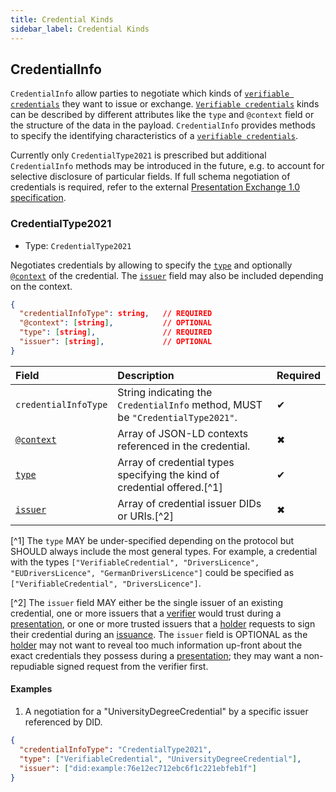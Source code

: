 ```yaml
---
title: Credential Kinds
sidebar_label: Credential Kinds
---
```


## CredentialInfo

`CredentialInfo` allow parties to negotiate which kinds of [`verifiable credentials`](https://www.w3.org/TR/vc-data-model) they want to issue or exchange. [`Verifiable credentials`](https://www.w3.org/TR/vc-data-model) kinds can be described by different attributes like the `type` and `@context` field or the structure of the data in the payload. `CredentialInfo` provides methods to specify the identifying characteristics of a [`verifiable credentials`](https://www.w3.org/TR/vc-data-model).

Currently only `CredentialType2021` is prescribed but additional `CredentialInfo` methods may be introduced in the future, e.g. to account for selective disclosure of particular fields. If full schema negotiation of credentials is required, refer to the external [Presentation Exchange 1.0 specification](https://identity.foundation/presentation-exchange/spec/v1.0.0/).

### CredentialType2021

- Type: `CredentialType2021`

Negotiates credentials by allowing to specify the [`type`](https://www.w3.org/TR/vc-data-model/#types) and optionally [`@context`](https://www.w3.org/TR/vc-data-model/#contexts) of the credential. The [`issuer`](https://www.w3.org/TR/vc-data-model/#issuer) field may also be included depending on the context.

```json
{
  "credentialInfoType": string,   // REQUIRED
  "@context": [string],           // OPTIONAL
  "type": [string],               // REQUIRED
  "issuer": [string],             // OPTIONAL
}
```

| Field | Description | Required |
| :--- | :--- | :--- |
| `credentialInfoType` | String indicating the `CredentialInfo` method, MUST be `"CredentialType2021"`. | ✔ | 
| [`@context`](https://www.w3.org/TR/vc-data-model/#contexts) | Array of JSON-LD contexts referenced in the credential. | ✖ |
| [`type`](https://www.w3.org/TR/vc-data-model/#types) | Array of credential types specifying the kind of credential offered.[^1] | ✔ | 
| [`issuer`](https://www.w3.org/TR/vc-data-model/#issuer) | Array of credential issuer DIDs or URIs.[^2] | ✖ |

[^1] The `type` MAY be under-specified depending on the protocol but SHOULD always include the most general types. For example, a credential with the types `["VerifiableCredential", "DriversLicence", "EUDriversLicence", "GermanDriversLicence"]` could be specified as `["VerifiableCredential", "DriversLicence"]`. 

[^2] The `issuer` field MAY either be the single issuer of an existing credential, one or more issuers that a [verifier](./presentation#roles) would trust during a [presentation](./presentation), or one or more trusted issuers that a [holder](./issuance#roles) requests to sign their credential during an [issuance](./issuance). The `issuer` field is OPTIONAL as the [holder](./presentation#roles) may not want to reveal too much information up-front about the exact credentials they possess during a [presentation](./presentation); they may want a non-repudiable signed request from the verifier first. 

#### Examples

1. A negotiation for a "UniversityDegreeCredential" by a specific issuer referenced by DID.

```json
{
  "credentialInfoType": "CredentialType2021", 
  "type": ["VerifiableCredential", "UniversityDegreeCredential"],
  "issuer": ["did:example:76e12ec712ebc6f1c221ebfeb1f"]
}
```
